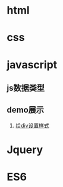 # html


# css



# javascript
## js数据类型


## demo展示
1. [给div设置样式](http://htmlpreview.github.io/?https://github.com/chargemyself/HTML/blob/master/js_demo/js-demo1%E7%BB%99div%E8%AE%BE%E7%BD%AE%E6%A0%B7%E5%BC%8F/demo1.html)


# Jquery

# ES6
